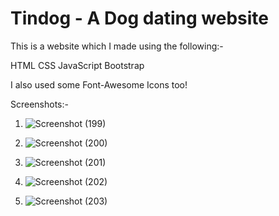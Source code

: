 # Tindog - A Dog dating website

This is a website which I made using the following:-

HTML 
CSS 
JavaScript
Bootstrap

I also used some Font-Awesome Icons too!

Screenshots:-

1. ![Screenshot (199)](https://user-images.githubusercontent.com/59218141/113492920-d453e400-94f8-11eb-8983-63c9c70115c8.png)
 
2. ![Screenshot (200)](https://user-images.githubusercontent.com/59218141/113492923-d61da780-94f8-11eb-8999-a8baebc6bd25.png)
 
3. ![Screenshot (201)](https://user-images.githubusercontent.com/59218141/113492924-d61da780-94f8-11eb-9ce3-58a942f0380f.png)

4. ![Screenshot (202)](https://user-images.githubusercontent.com/59218141/113492926-d6b63e00-94f8-11eb-8488-88737c884990.png)

5. ![Screenshot (203)](https://user-images.githubusercontent.com/59218141/113492927-d74ed480-94f8-11eb-923c-062629928ca6.png)

